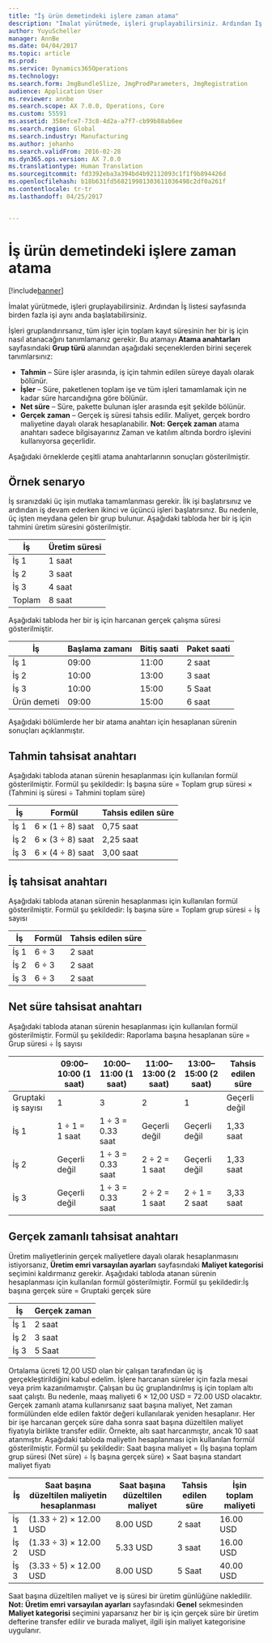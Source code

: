 ```yaml
---
title: "İş ürün demetindeki işlere zaman atama"
description: "İmalat yürütmede, işleri gruplayabilirsiniz. Ardından İş listesi sayfasında birden fazla işi aynı anda başlatabilirsiniz."
author: YuyuScheller
manager: AnnBe
ms.date: 04/04/2017
ms.topic: article
ms.prod: 
ms.service: Dynamics365Operations
ms.technology: 
ms.search.form: JmgBundleSlize, JmgProdParameters, JmgRegistration
audience: Application User
ms.reviewer: annbe
ms.search.scope: AX 7.0.0, Operations, Core
ms.custom: 55591
ms.assetid: 358efce7-73c8-4d2a-a7f7-cb99b88ab6ee
ms.search.region: Global
ms.search.industry: Manufacturing
ms.author: johanho
ms.search.validFrom: 2016-02-28
ms.dyn365.ops.version: AX 7.0.0
ms.translationtype: Human Translation
ms.sourcegitcommit: fd3392eba3a394bd4b92112093c1f1f9b894426d
ms.openlocfilehash: b18b631fd568219981303611036498c2df0a261f
ms.contentlocale: tr-tr
ms.lasthandoff: 04/25/2017


---
```


# <a name="allocate-time-to-jobs-in-a-job-bundle"></a>İş ürün demetindeki işlere zaman atama

[!include[banner](../includes/banner.md)]


İmalat yürütmede, işleri gruplayabilirsiniz. Ardından İş listesi sayfasında birden fazla işi aynı anda başlatabilirsiniz.

İşleri gruplandırırsanız, tüm işler için toplam kayıt süresinin her bir iş için nasıl atanacağını tanımlamanız gerekir. Bu atamayı **Atama anahtarları** sayfasındaki **Grup türü** alanından aşağıdaki seçeneklerden birini seçerek tanımlarsınız:

-   **Tahmin** – Süre işler arasında, iş için tahmin edilen süreye dayalı olarak bölünür.
-   **İşler** – Süre, paketlenen toplam işe ve tüm işleri tamamlamak için ne kadar süre harcandığına göre bölünür.
-   **Net süre** – Süre, pakette bulunan işler arasında eşit şekilde bölünür.
-   **Gerçek zaman** – Gerçek iş süresi tahsis edilir. Maliyet, gerçek bordro maliyetine dayalı olarak hesaplanabilir. **Not:** **Gerçek zaman** atama anahtarı sadece bilgisayarınız Zaman ve katılım altında bordro işlevini kullanıyorsa geçerlidir.

Aşağıdaki örneklerde çeşitli atama anahtarlarının sonuçları gösterilmiştir.

## <a name="example-scenario"></a>Örnek senaryo
İş sıranızdaki üç işin mutlaka tamamlanması gerekir. İlk işi başlatırsınız ve ardından iş devam ederken ikinci ve üçüncü işleri başlatırsınız. Bu nedenle, üç işten meydana gelen bir grup bulunur. Aşağıdaki tabloda her bir iş için tahmini üretim süresini gösterilmiştir.

| İş   | Üretim süresi |
|-------|-----------------|
| İş 1 | 1 saat          |
| İş 2 | 3 saat         |
| İş 3 | 4 saat         |
| Toplam | 8 saat         |

Aşağıdaki tabloda her bir iş için harcanan gerçek çalışma süresi gösterilmiştir.

| İş    | Başlama zamanı | Bitiş saati | Paket saati |
|--------|------------|----------|-------------|
| İş 1  | 09:00      | 11:00    | 2 saat     |
| İş 2  | 10:00      | 13:00    | 3 saat     |
| İş 3  | 10:00      | 15:00    | 5 Saat     |
| Ürün demeti | 09:00      | 15:00    | 6 saat     |

Aşağıdaki bölümlerde her bir atama anahtarı için hesaplanan sürenin sonuçları açıklanmıştır.

## <a name="estimation-allocation-key"></a>Tahmin tahsisat anahtarı
Aşağıdaki tabloda atanan sürenin hesaplanması için kullanılan formül gösterilmiştir. Formül şu şekildedir: İş başına süre = Toplam grup süresi × (Tahmini iş süresi ÷ Tahmini toplam süre)

| İş   | Formül           | Tahsis edilen süre |
|-------|-------------------|----------------|
| İş 1 | 6 × (1 ÷ 8) saat | 0,75 saat      |
| İş 2 | 6 × (3 ÷ 8) saat | 2,25 saat     |
| İş 3 | 6 × (4 ÷ 8) saat | 3,00 saat     |

## <a name="jobs-allocation-key"></a>İş tahsisat anahtarı
Aşağıdaki tabloda atanan sürenin hesaplanması için kullanılan formül gösterilmiştir. Formül şu şekildedir: İş başına süre = Toplam grup süresi ÷ İş sayısı

| İş   | Formül | Tahsis edilen süre |
|-------|---------|----------------|
| İş 1 | 6 ÷ 3   | 2 saat        |
| İş 2 | 6 ÷ 3   | 2 saat        |
| İş 3 | 6 ÷ 3   | 2 saat        |

## <a name="net-time-allocation-key"></a>Net süre tahsisat anahtarı
Aşağıdaki tabloda atanan sürenin hesaplanması için kullanılan formül gösterilmiştir. Formül şu şekildedir: Raporlama başına hesaplanan süre = Grup süresi ÷ İş sayısı

|                              | 09:00–10:00 (1 saat) | 10:00–11:00 (1 saat) | 11:00–13:00 (2 saat) | 13:00–15:00 (2 saat) | Tahsis edilen süre |
|------------------------------|----------------------|----------------------|-----------------------|-----------------------|----------------|
| Gruptaki iş sayısı | 1                    | 3                    | 2                     | 1                     | Geçerli değil |
| İş 1                        | 1 ÷ 1 = 1 saat       | 1 ÷ 3 = 0.33 saat    | Geçerli değil        | Geçerli değil        | 1,33 saat     |
| İş 2                        | Geçerli değil       | 1 ÷ 3 = 0.33 saat    | 2 ÷ 2 = 1 saat        | Geçerli değil        | 1,33 saat     |
| İş 3                        | Geçerli değil       | 1 ÷ 3 = 0.33 saat    | 2 ÷ 2 = 1 saat        | 2 ÷ 1 = 2 saat       | 3,33 saat     |

## <a name="real-time-allocation-key"></a>Gerçek zamanlı tahsisat anahtarı
Üretim maliyetlerinin gerçek maliyetlere dayalı olarak hesaplanmasını istiyorsanız, **Üretim emri varsayılan ayarları** sayfasındaki **Maliyet kategorisi** seçimini kaldırmanız gerekir. Aşağıdaki tabloda atanan sürenin hesaplanması için kullanılan formül gösterilmiştir. Formül şu şekildedir:İş başına gerçek süre = Gruptaki gerçek süre

| İş   | Gerçek zaman |
|-------|-------------|
| İş 1 | 2 saat     |
| İş 2 | 3 saat     |
| İş 3 | 5 Saat     |

Ortalama ücreti 12,00 USD olan bir çalışan tarafından üç iş gerçekleştirildiğini kabul edelim. İşlere harcanan süreler için fazla mesai veya prim kazanılmamıştır. Çalışan bu üç gruplandırılmış iş için toplam altı saat çalıştı. Bu nedenle, maaş maliyeti 6 × 12,00 USD = 72.00 USD olacaktır. Gerçek zamanlı atama kullanırsanız saat başına maliyet, Net zaman formülünden elde edilen faktör değeri kullanılarak yeniden hesaplanır. Her bir işe harcanan gerçek süre daha sonra saat başına düzeltilen maliyet fiyatıyla birlikte transfer edilir. Örnekte, altı saat harcanmıştır, ancak 10 saat atanmıştır. Aşağıdaki tabloda maliyetin hesaplanması için kullanılan formül gösterilmiştir. Formül şu şekildedir: Saat başına maliyet = (İş başına toplam grup süresi (Net süre) ÷ İş başına gerçek süre) × Saat başına standart maliyet fiyatı

| İş   | Saat başına düzeltilen maliyetin hesaplanması | Saat başına düzeltilen maliyet | Tahsis edilen süre | İşin toplam maliyeti |
|-------|----------------------------------------|-------------------------|----------------|-------------------|
| İş 1 | (1.33 ÷ 2) × 12.00 USD                 | 8.00 USD                | 2 saat        | 16.00 USD         |
| İş 2 | (1.33 ÷ 3) × 12.00 USD                 | 5.33 USD                | 3 saat        | 16.00 USD         |
| İş 3 | (3.33 ÷ 5) × 12.00 USD                 | 8.00 USD                | 5 Saat        | 40.00 USD         |

Saat başına düzeltilen maliyet ve iş süresi bir üretim günlüğüne nakledilir. **Not:** **Üretim emri varsayılan ayarları** sayfasındaki **Genel** sekmesinden **Maliyet kategorisi** seçimini yaparsanız her bir iş için gerçek süre bir üretim defterine transfer edilir ve burada maliyet, ilgili işin maliyet kategorisine uygulanır.




